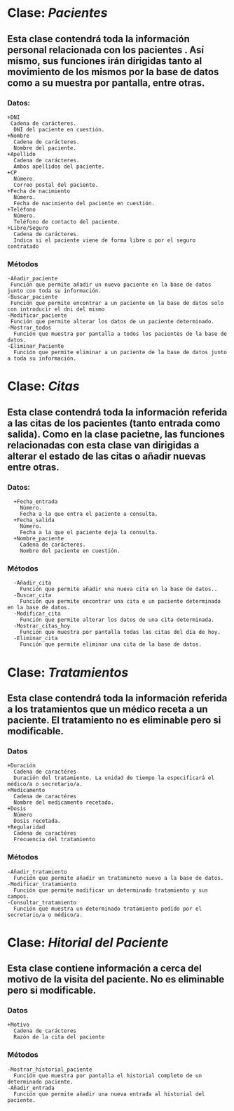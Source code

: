 # Clase: *Pacientes*
## Esta clase contendrá toda la información personal relacionada con los pacientes . Así mismo, sus funciones irán dirigidas tanto al movimiento de los mismos por la base de datos como a su muestra por pantalla, entre otras.

  ### Datos:
    +DNI
     Cadena de carácteres.
      DNI del paciente en cuestión.
    +Nombre
      Cadena de carácteres.
      Nombre del paciente.
    +Apellido
      Cadena de carácteres.
      Ambos apellidos del paciente.
    +CP
      Número.
      Correo postal del paciente.
    +Fecha de nacimiento
      Número.
      Fecha de nacimiento del paciente en cuestión.
    +Teléfono
      Número.
      Teléfono de contacto del paciente.
    +Libre/Seguro
      Cadena de carácteres.
      Indica si el paciente viene de forma libre o por el seguro contratado

### Métodos

    -Añadir_paciente
     Función que permite añadir un nuevo paciente en la base de datos junto con toda su información.
    -Buscar_paciente
     Función que permite encontrar a un paciente en la base de datos solo con introducir el dni del mismo
    -Modificar_paciente
     Función que permite alterar los datos de un paciente determinado.
    -Mostrar_todos
      Función que muestra por pantalla a todos los pacientes de la base de datos.
    -Eliminar_Paciente
      Función que permite eliminar a un paciente de la base de datos junto a toda su información.

# Clase: *Citas*
## Esta clase contendrá toda la información referida a las citas de los pacientes (tanto entrada como salida). Como en la clase pacietne, las funciones relacionadas con esta clase van dirigidas a alterar el estado de las citas o añadir nuevas entre otras.

   ### Datos:
    
      +Fecha_entrada
        Número.
        Fecha a la que entra el paciente a consulta.
      +Fecha_salida
        Número.
        Fecha a la que el paciente deja la consulta.
      +Nombre_paciente
        Cadena de carácteres.
        Nombre del paciente en cuestión.

   ### Métodos
    
      -Añadir_cita
        Función que permite añadir una nueva cita en la base de datos..
      -Buscar_cita
        Función que permite encontrar una cita e un paciente determinado en la base de datos.
      -Modificar_cita
        Función que permite alterar los datos de una cita determinada.
      -Mostrar_citas_hoy
        Función que muestra por pantalla todas las citas del día de hoy.
      -Eliminar_cita
        Función que permite eliminar una cita de la base de datos.

# Clase: *Tratamientos*
## Esta clase contendrá toda la información referida a los tratamientos que un médico receta a un paciente. El tratamiento no es eliminable pero si modificable.

  ### Datos
    +Duración
      Cadena de caractéres
      Duración del tratamiento. La unidad de tiempo la especificará el médico/a o secretario/a.
    +Medicamento
      Cadena de caractéres
      Nombre del medicamento recetado.
    +Dosis
      Número
      Dosis recetada.
    +Regularidad
      Cadena de caractéres
      Frecuencia del tratamiento

  ### Métodos
    -Añadir_tratamiento
      Función que permite añadir un tratamineto nuevo a la base de datos.
    -Modificar_tratamiento
      Función que permite modificar un determinado tratamiento y sus campos.
    -Consultar_tratamiento
      Función que muestra un determinado tratamiento pedido por el secretario/a o médico/a.

# Clase: *Hitorial del Paciente*
## Esta clase contiene información a cerca del motivo de la visita del paciente. No es eliminable pero si modificable.

  ### Datos
    +Motivo
      Cadena de carácteres
      Razón de la cita del paciente
  ### Métodos
    -Mostrar_historial_paciente
      Función que muestra por pantalla el historial completo de un determinado paciente.
    -Añadir_entrada
      Función que permite añadir una nueva entrada al historial del paciente.
